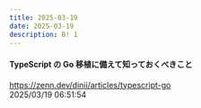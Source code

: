```yaml
---
title: 2025-03-19
date: 2025-03-19
description: B! 1
---
```


#### TypeScript の Go 移植に備えて知っておくべきこと
https://zenn.dev/dinii/articles/typescript-go<br>
2025/03/19 06:51:54<br>


